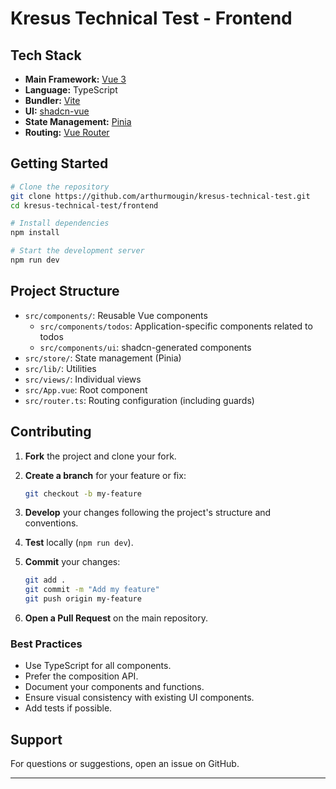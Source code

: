# Kresus Technical Test - Frontend

## Tech Stack

- **Main Framework:** [Vue 3](https://vuejs.org/)
- **Language:** TypeScript
- **Bundler:** [Vite](https://vitejs.dev/)
- **UI:** [shadcn-vue](https://www.shadcn-vue.com/)
- **State Management:** [Pinia](https://pinia.vuejs.org/)
- **Routing:** [Vue Router](https://router.vuejs.org/)

## Getting Started

```bash
# Clone the repository
git clone https://github.com/arthurmougin/kresus-technical-test.git
cd kresus-technical-test/frontend

# Install dependencies
npm install

# Start the development server
npm run dev
```

## Project Structure

- `src/components/`: Reusable Vue components
  - `src/components/todos`: Application-specific components related to todos
  - `src/components/ui`: shadcn-generated components
- `src/store/`: State management (Pinia)
- `src/lib/`: Utilities
- `src/views/`: Individual views
- `src/App.vue`: Root component
- `src/router.ts`: Routing configuration (including guards)

## Contributing

1. **Fork** the project and clone your fork.
2. **Create a branch** for your feature or fix:

   ```bash
   git checkout -b my-feature
   ```

3. **Develop** your changes following the project's structure and conventions.
4. **Test** locally (`npm run dev`).
5. **Commit** your changes:

   ```bash
   git add .
   git commit -m "Add my feature"
   git push origin my-feature
   ```

6. **Open a Pull Request** on the main repository.

### Best Practices

- Use TypeScript for all components.
- Prefer the composition API.
- Document your components and functions.
- Ensure visual consistency with existing UI components.
- Add tests if possible.

## Support

For questions or suggestions, open an issue on GitHub.

---
